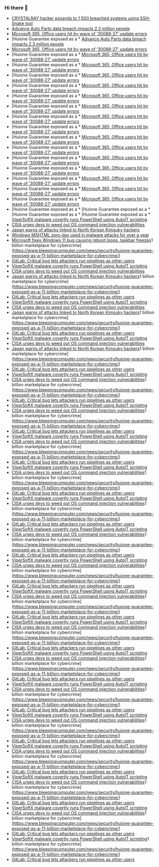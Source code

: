 ### Hi there 👋

<!--START_SECTION:feed-->
* [CRYSTALRAY hacker expands to 1,500 breached systems using SSH-Snake tool](https://www.bleepingcomputer.com/news/security/crystalray-hacker-expands-to-1-500-breached-systems-using-ssh-snake-tool/)
* [Advance Auto Parts data breach impacts 2.3 million people](https://www.bleepingcomputer.com/news/security/advance-auto-parts-data-breach-impacts-23-million-people/)
* [Microsoft 365, Office users hit by wave of ‘30088-27’ update errors](https://www.bleepingcomputer.com/news/microsoft/microsoft-365-office-users-hit-by-wave-of-30088-27-update-errors/)
* [Huione Guarantee exposed as a * [Advance Auto Parts data breach impacts 2.3 million people](https://www.bleepingcomputer.com/news/security/advance-auto-parts-data-breach-impacts-23-million-people/)
* [Microsoft 365, Office users hit by wave of ‘30088-27’ update errors](https://www.bleepingcomputer.com/news/microsoft/microsoft-365-office-users-hit-by-wave-of-30088-27-update-errors/)
* [Huione Guarantee exposed as a * [Microsoft 365, Office users hit by wave of ‘30088-27’ update errors](https://www.bleepingcomputer.com/news/microsoft/microsoft-365-office-users-hit-by-wave-of-30088-27-update-errors/)
* [Huione Guarantee exposed as a * [Microsoft 365, Office users hit by wave of ‘30088-27’ update errors](https://www.bleepingcomputer.com/news/microsoft/microsoft-365-office-users-hit-by-wave-of-30088-27-update-errors/)
* [Huione Guarantee exposed as a * [Microsoft 365, Office users hit by wave of ‘30088-27’ update errors](https://www.bleepingcomputer.com/news/microsoft/microsoft-365-office-users-hit-by-wave-of-30088-27-update-errors/)
* [Huione Guarantee exposed as a * [Microsoft 365, Office users hit by wave of ‘30088-27’ update errors](https://www.bleepingcomputer.com/news/microsoft/microsoft-365-office-users-hit-by-wave-of-30088-27-update-errors/)
* [Huione Guarantee exposed as a * [Microsoft 365, Office users hit by wave of ‘30088-27’ update errors](https://www.bleepingcomputer.com/news/microsoft/microsoft-365-office-users-hit-by-wave-of-30088-27-update-errors/)
* [Huione Guarantee exposed as a * [Microsoft 365, Office users hit by wave of ‘30088-27’ update errors](https://www.bleepingcomputer.com/news/microsoft/microsoft-365-office-users-hit-by-wave-of-30088-27-update-errors/)
* [Huione Guarantee exposed as a * [Microsoft 365, Office users hit by wave of ‘30088-27’ update errors](https://www.bleepingcomputer.com/news/microsoft/microsoft-365-office-users-hit-by-wave-of-30088-27-update-errors/)
* [Huione Guarantee exposed as a * [Microsoft 365, Office users hit by wave of ‘30088-27’ update errors](https://www.bleepingcomputer.com/news/microsoft/microsoft-365-office-users-hit-by-wave-of-30088-27-update-errors/)
* [Huione Guarantee exposed as a * [Microsoft 365, Office users hit by wave of ‘30088-27’ update errors](https://www.bleepingcomputer.com/news/microsoft/microsoft-365-office-users-hit-by-wave-of-30088-27-update-errors/)
* [Huione Guarantee exposed as a * [Microsoft 365, Office users hit by wave of ‘30088-27’ update errors](https://www.bleepingcomputer.com/news/microsoft/microsoft-365-office-users-hit-by-wave-of-30088-27-update-errors/)
* [Huione Guarantee exposed as a * [Microsoft 365, Office users hit by wave of ‘30088-27’ update errors](https://www.bleepingcomputer.com/news/microsoft/microsoft-365-office-users-hit-by-wave-of-30088-27-update-errors/)
* [Huione Guarantee exposed as a * [Microsoft 365, Office users hit by wave of ‘30088-27’ update errors](https://www.bleepingcomputer.com/news/microsoft/microsoft-365-office-users-hit-by-wave-of-30088-27-update-errors/)
* [Huione Guarantee exposed as a * [Microsoft 365, Office users hit by wave of ‘30088-27’ update errors](https://www.bleepingcomputer.com/news/microsoft/microsoft-365-office-users-hit-by-wave-of-30088-27-update-errors/)
* [Huione Guarantee exposed as a * [Microsoft 365, Office users hit by wave of ‘30088-27’ update errors](https://www.bleepingcomputer.com/news/microsoft/microsoft-365-office-users-hit-by-wave-of-30088-27-update-errors/)
* [Huione Guarantee exposed as a * [Microsoft 365, Office users hit by wave of ‘30088-27’ update errors](https://www.bleepingcomputer.com/news/microsoft/microsoft-365-office-users-hit-by-wave-of-30088-27-update-errors/)
* [Huione Guarantee exposed as a * [Huione Guarantee exposed as a * [Huione Guarantee exposed as a * [Huione Guarantee exposed as a * [ViperSoftX malware covertly runs PowerShell using AutoIT scripting](https://www.bleepingcomputer.com/news/security/vipersoftx-malware-covertly-runs-powershell-using-autoit-scripting/)
* [CISA urges devs to weed out OS command injection vulnerabilities](https://www.bleepingcomputer.com/news/security/cisa-urges-devs-to-weed-out-os-command-injection-vulnerabilities/)
* [Japan warns of attacks linked to North Korean Kimsuky hackers](https://www.bleepingcomputer.com/news/security/japan-warns-of-attacks-linked-to-north-korean-kimsuky-hackers/)
* [Windows MSHTML zero-day used in malware attacks for over a year](https://www.bleepingcomputer.com/news/security/windows-mshtml-zero-day-used-in-malware-attacks-for-over-a-year/)
* [Microsoft fixes Windows 11 bug causing reboot loops, taskbar freezes](https://www.bleepingcomputer.com/news/microsoft/microsoft-fixes-windows-11-bug-causing-reboot-loops-taskbar-freezes/)1 billion marketplace for cybercrime](https://www.bleepingcomputer.com/news/security/huione-guarantee-exposed-as-a-11-billion-marketplace-for-cybercrime/)
* [GitLab: Critical bug lets attackers run pipelines as other users](https://www.bleepingcomputer.com/news/security/gitlab-warns-of-critical-bug-that-lets-attackers-run-pipelines-as-an-arbitrary-user/)
* [ViperSoftX malware covertly runs PowerShell using AutoIT scripting](https://www.bleepingcomputer.com/news/security/vipersoftx-malware-covertly-runs-powershell-using-autoit-scripting/)
* [CISA urges devs to weed out OS command injection vulnerabilities](https://www.bleepingcomputer.com/news/security/cisa-urges-devs-to-weed-out-os-command-injection-vulnerabilities/)
* [Japan warns of attacks linked to North Korean Kimsuky hackers](https://www.bleepingcomputer.com/news/security/japan-warns-of-attacks-linked-to-north-korean-kimsuky-hackers/)1 billion marketplace for cybercrime](https://www.bleepingcomputer.com/news/security/huione-guarantee-exposed-as-a-11-billion-marketplace-for-cybercrime/)
* [GitLab: Critical bug lets attackers run pipelines as other users](https://www.bleepingcomputer.com/news/security/gitlab-warns-of-critical-bug-that-lets-attackers-run-pipelines-as-an-arbitrary-user/)
* [ViperSoftX malware covertly runs PowerShell using AutoIT scripting](https://www.bleepingcomputer.com/news/security/vipersoftx-malware-covertly-runs-powershell-using-autoit-scripting/)
* [CISA urges devs to weed out OS command injection vulnerabilities](https://www.bleepingcomputer.com/news/security/cisa-urges-devs-to-weed-out-os-command-injection-vulnerabilities/)
* [Japan warns of attacks linked to North Korean Kimsuky hackers](https://www.bleepingcomputer.com/news/security/japan-warns-of-attacks-linked-to-north-korean-kimsuky-hackers/)1 billion marketplace for cybercrime](https://www.bleepingcomputer.com/news/security/huione-guarantee-exposed-as-a-11-billion-marketplace-for-cybercrime/)
* [GitLab: Critical bug lets attackers run pipelines as other users](https://www.bleepingcomputer.com/news/security/gitlab-warns-of-critical-bug-that-lets-attackers-run-pipelines-as-an-arbitrary-user/)
* [ViperSoftX malware covertly runs PowerShell using AutoIT scripting](https://www.bleepingcomputer.com/news/security/vipersoftx-malware-covertly-runs-powershell-using-autoit-scripting/)
* [CISA urges devs to weed out OS command injection vulnerabilities](https://www.bleepingcomputer.com/news/security/cisa-urges-devs-to-weed-out-os-command-injection-vulnerabilities/)
* [Japan warns of attacks linked to North Korean Kimsuky hackers](https://www.bleepingcomputer.com/news/security/japan-warns-of-attacks-linked-to-north-korean-kimsuky-hackers/)1 billion marketplace for cybercrime](https://www.bleepingcomputer.com/news/security/huione-guarantee-exposed-as-a-11-billion-marketplace-for-cybercrime/)
* [GitLab: Critical bug lets attackers run pipelines as other users](https://www.bleepingcomputer.com/news/security/gitlab-warns-of-critical-bug-that-lets-attackers-run-pipelines-as-an-arbitrary-user/)
* [ViperSoftX malware covertly runs PowerShell using AutoIT scripting](https://www.bleepingcomputer.com/news/security/vipersoftx-malware-covertly-runs-powershell-using-autoit-scripting/)
* [CISA urges devs to weed out OS command injection vulnerabilities](https://www.bleepingcomputer.com/news/security/cisa-urges-devs-to-weed-out-os-command-injection-vulnerabilities/)1 billion marketplace for cybercrime](https://www.bleepingcomputer.com/news/security/huione-guarantee-exposed-as-a-11-billion-marketplace-for-cybercrime/)
* [GitLab: Critical bug lets attackers run pipelines as other users](https://www.bleepingcomputer.com/news/security/gitlab-warns-of-critical-bug-that-lets-attackers-run-pipelines-as-an-arbitrary-user/)
* [ViperSoftX malware covertly runs PowerShell using AutoIT scripting](https://www.bleepingcomputer.com/news/security/vipersoftx-malware-covertly-runs-powershell-using-autoit-scripting/)
* [CISA urges devs to weed out OS command injection vulnerabilities](https://www.bleepingcomputer.com/news/security/cisa-urges-devs-to-weed-out-os-command-injection-vulnerabilities/)1 billion marketplace for cybercrime](https://www.bleepingcomputer.com/news/security/huione-guarantee-exposed-as-a-11-billion-marketplace-for-cybercrime/)
* [GitLab: Critical bug lets attackers run pipelines as other users](https://www.bleepingcomputer.com/news/security/gitlab-warns-of-critical-bug-that-lets-attackers-run-pipelines-as-an-arbitrary-user/)
* [ViperSoftX malware covertly runs PowerShell using AutoIT scripting](https://www.bleepingcomputer.com/news/security/vipersoftx-malware-covertly-runs-powershell-using-autoit-scripting/)
* [CISA urges devs to weed out OS command injection vulnerabilities](https://www.bleepingcomputer.com/news/security/cisa-urges-devs-to-weed-out-os-command-injection-vulnerabilities/)1 billion marketplace for cybercrime](https://www.bleepingcomputer.com/news/security/huione-guarantee-exposed-as-a-11-billion-marketplace-for-cybercrime/)
* [GitLab: Critical bug lets attackers run pipelines as other users](https://www.bleepingcomputer.com/news/security/gitlab-warns-of-critical-bug-that-lets-attackers-run-pipelines-as-an-arbitrary-user/)
* [ViperSoftX malware covertly runs PowerShell using AutoIT scripting](https://www.bleepingcomputer.com/news/security/vipersoftx-malware-covertly-runs-powershell-using-autoit-scripting/)
* [CISA urges devs to weed out OS command injection vulnerabilities](https://www.bleepingcomputer.com/news/security/cisa-urges-devs-to-weed-out-os-command-injection-vulnerabilities/)1 billion marketplace for cybercrime](https://www.bleepingcomputer.com/news/security/huione-guarantee-exposed-as-a-11-billion-marketplace-for-cybercrime/)
* [GitLab: Critical bug lets attackers run pipelines as other users](https://www.bleepingcomputer.com/news/security/gitlab-warns-of-critical-bug-that-lets-attackers-run-pipelines-as-an-arbitrary-user/)
* [ViperSoftX malware covertly runs PowerShell using AutoIT scripting](https://www.bleepingcomputer.com/news/security/vipersoftx-malware-covertly-runs-powershell-using-autoit-scripting/)
* [CISA urges devs to weed out OS command injection vulnerabilities](https://www.bleepingcomputer.com/news/security/cisa-urges-devs-to-weed-out-os-command-injection-vulnerabilities/)1 billion marketplace for cybercrime](https://www.bleepingcomputer.com/news/security/huione-guarantee-exposed-as-a-11-billion-marketplace-for-cybercrime/)
* [GitLab: Critical bug lets attackers run pipelines as other users](https://www.bleepingcomputer.com/news/security/gitlab-warns-of-critical-bug-that-lets-attackers-run-pipelines-as-an-arbitrary-user/)
* [ViperSoftX malware covertly runs PowerShell using AutoIT scripting](https://www.bleepingcomputer.com/news/security/vipersoftx-malware-covertly-runs-powershell-using-autoit-scripting/)
* [CISA urges devs to weed out OS command injection vulnerabilities](https://www.bleepingcomputer.com/news/security/cisa-urges-devs-to-weed-out-os-command-injection-vulnerabilities/)1 billion marketplace for cybercrime](https://www.bleepingcomputer.com/news/security/huione-guarantee-exposed-as-a-11-billion-marketplace-for-cybercrime/)
* [GitLab: Critical bug lets attackers run pipelines as other users](https://www.bleepingcomputer.com/news/security/gitlab-warns-of-critical-bug-that-lets-attackers-run-pipelines-as-an-arbitrary-user/)
* [ViperSoftX malware covertly runs PowerShell using AutoIT scripting](https://www.bleepingcomputer.com/news/security/vipersoftx-malware-covertly-runs-powershell-using-autoit-scripting/)
* [CISA urges devs to weed out OS command injection vulnerabilities](https://www.bleepingcomputer.com/news/security/cisa-urges-devs-to-weed-out-os-command-injection-vulnerabilities/)1 billion marketplace for cybercrime](https://www.bleepingcomputer.com/news/security/huione-guarantee-exposed-as-a-11-billion-marketplace-for-cybercrime/)
* [GitLab: Critical bug lets attackers run pipelines as other users](https://www.bleepingcomputer.com/news/security/gitlab-warns-of-critical-bug-that-lets-attackers-run-pipelines-as-an-arbitrary-user/)
* [ViperSoftX malware covertly runs PowerShell using AutoIT scripting](https://www.bleepingcomputer.com/news/security/vipersoftx-malware-covertly-runs-powershell-using-autoit-scripting/)
* [CISA urges devs to weed out OS command injection vulnerabilities](https://www.bleepingcomputer.com/news/security/cisa-urges-devs-to-weed-out-os-command-injection-vulnerabilities/)1 billion marketplace for cybercrime](https://www.bleepingcomputer.com/news/security/huione-guarantee-exposed-as-a-11-billion-marketplace-for-cybercrime/)
* [GitLab: Critical bug lets attackers run pipelines as other users](https://www.bleepingcomputer.com/news/security/gitlab-warns-of-critical-bug-that-lets-attackers-run-pipelines-as-an-arbitrary-user/)
* [ViperSoftX malware covertly runs PowerShell using AutoIT scripting](https://www.bleepingcomputer.com/news/security/vipersoftx-malware-covertly-runs-powershell-using-autoit-scripting/)
* [CISA urges devs to weed out OS command injection vulnerabilities](https://www.bleepingcomputer.com/news/security/cisa-urges-devs-to-weed-out-os-command-injection-vulnerabilities/)1 billion marketplace for cybercrime](https://www.bleepingcomputer.com/news/security/huione-guarantee-exposed-as-a-11-billion-marketplace-for-cybercrime/)
* [GitLab: Critical bug lets attackers run pipelines as other users](https://www.bleepingcomputer.com/news/security/gitlab-warns-of-critical-bug-that-lets-attackers-run-pipelines-as-an-arbitrary-user/)
* [ViperSoftX malware covertly runs PowerShell using AutoIT scripting](https://www.bleepingcomputer.com/news/security/vipersoftx-malware-covertly-runs-powershell-using-autoit-scripting/)
* [CISA urges devs to weed out OS command injection vulnerabilities](https://www.bleepingcomputer.com/news/security/cisa-urges-devs-to-weed-out-os-command-injection-vulnerabilities/)1 billion marketplace for cybercrime](https://www.bleepingcomputer.com/news/security/huione-guarantee-exposed-as-a-11-billion-marketplace-for-cybercrime/)
* [GitLab: Critical bug lets attackers run pipelines as other users](https://www.bleepingcomputer.com/news/security/gitlab-warns-of-critical-bug-that-lets-attackers-run-pipelines-as-an-arbitrary-user/)
* [ViperSoftX malware covertly runs PowerShell using AutoIT scripting](https://www.bleepingcomputer.com/news/security/vipersoftx-malware-covertly-runs-powershell-using-autoit-scripting/)
* [CISA urges devs to weed out OS command injection vulnerabilities](https://www.bleepingcomputer.com/news/security/cisa-urges-devs-to-weed-out-os-command-injection-vulnerabilities/)1 billion marketplace for cybercrime](https://www.bleepingcomputer.com/news/security/huione-guarantee-exposed-as-a-11-billion-marketplace-for-cybercrime/)
* [GitLab: Critical bug lets attackers run pipelines as other users](https://www.bleepingcomputer.com/news/security/gitlab-warns-of-critical-bug-that-lets-attackers-run-pipelines-as-an-arbitrary-user/)
* [ViperSoftX malware covertly runs PowerShell using AutoIT scripting](https://www.bleepingcomputer.com/news/security/vipersoftx-malware-covertly-runs-powershell-using-autoit-scripting/)
* [CISA urges devs to weed out OS command injection vulnerabilities](https://www.bleepingcomputer.com/news/security/cisa-urges-devs-to-weed-out-os-command-injection-vulnerabilities/)1 billion marketplace for cybercrime](https://www.bleepingcomputer.com/news/security/huione-guarantee-exposed-as-a-11-billion-marketplace-for-cybercrime/)
* [GitLab: Critical bug lets attackers run pipelines as other users](https://www.bleepingcomputer.com/news/security/gitlab-warns-of-critical-bug-that-lets-attackers-run-pipelines-as-an-arbitrary-user/)
* [ViperSoftX malware covertly runs PowerShell using AutoIT scripting](https://www.bleepingcomputer.com/news/security/vipersoftx-malware-covertly-runs-powershell-using-autoit-scripting/)
* [CISA urges devs to weed out OS command injection vulnerabilities](https://www.bleepingcomputer.com/news/security/cisa-urges-devs-to-weed-out-os-command-injection-vulnerabilities/)1 billion marketplace for cybercrime](https://www.bleepingcomputer.com/news/security/huione-guarantee-exposed-as-a-11-billion-marketplace-for-cybercrime/)
* [GitLab: Critical bug lets attackers run pipelines as other users](https://www.bleepingcomputer.com/news/security/gitlab-warns-of-critical-bug-that-lets-attackers-run-pipelines-as-an-arbitrary-user/)
* [ViperSoftX malware covertly runs PowerShell using AutoIT scripting](https://www.bleepingcomputer.com/news/security/vipersoftx-malware-covertly-runs-powershell-using-autoit-scripting/)
* [CISA urges devs to weed out OS command injection vulnerabilities](https://www.bleepingcomputer.com/news/security/cisa-urges-devs-to-weed-out-os-command-injection-vulnerabilities/)1 billion marketplace for cybercrime](https://www.bleepingcomputer.com/news/security/huione-guarantee-exposed-as-a-11-billion-marketplace-for-cybercrime/)
* [GitLab: Critical bug lets attackers run pipelines as other users](https://www.bleepingcomputer.com/news/security/gitlab-warns-of-critical-bug-that-lets-attackers-run-pipelines-as-an-arbitrary-user/)
* [ViperSoftX malware covertly runs PowerShell using AutoIT scripting](https://www.bleepingcomputer.com/news/security/vipersoftx-malware-covertly-runs-powershell-using-autoit-scripting/)
* [CISA urges devs to weed out OS command injection vulnerabilities](https://www.bleepingcomputer.com/news/security/cisa-urges-devs-to-weed-out-os-command-injection-vulnerabilities/)1 billion marketplace for cybercrime](https://www.bleepingcomputer.com/news/security/huione-guarantee-exposed-as-a-11-billion-marketplace-for-cybercrime/)
* [GitLab: Critical bug lets attackers run pipelines as other users](https://www.bleepingcomputer.com/news/security/gitlab-warns-of-critical-bug-that-lets-attackers-run-pipelines-as-an-arbitrary-user/)
* [ViperSoftX malware covertly runs PowerShell using AutoIT scripting](https://www.bleepingcomputer.com/news/security/vipersoftx-malware-covertly-runs-powershell-using-autoit-scripting/)1 billion marketplace for cybercrime](https://www.bleepingcomputer.com/news/security/huione-guarantee-exposed-as-a-11-billion-marketplace-for-cybercrime/)
* [GitLab: Critical bug lets attackers run pipelines as other users](https://www.bleepingcomputer.com/news/security/gitlab-warns-of-critical-bug-that-lets-attackers-run-pipelines-as-an-arbitrary-user/)
<!--END_SECTION:feed-->

<!--
**frankenk/frankenk** is a ✨ _special_ ✨ repository because its `README.md` (this file) appears on your GitHub profile.

Here are some ideas to get you started:

- 🔭 I’m currently working on ...
- 🌱 I’m currently learning ...
- 👯 I’m looking to collaborate on ...
- 🤔 I’m looking for help with ...
- 💬 Ask me about ...
- 📫 How to reach me: ...
- 😄 Pronouns: ...
- ⚡ Fun fact: ...
-->



